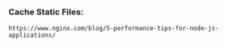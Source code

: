 ### Cache Static Files:
```
https://www.nginx.com/blog/5-performance-tips-for-node-js-applications/
```
